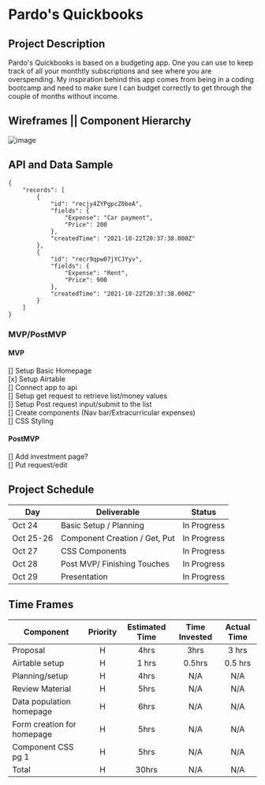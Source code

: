 # Pardo's Quickbooks
 <link>

## Project Description

Pardo's Quickbooks is based on a budgeting app. One you can use to keep track of all your monthtly subscriptions and see where you are overspending. My inspiration behind this app comes from being in a coding bootcamp and need to make sure I can budget correctly to get through the couple of months without income. 

## Wireframes || Component Hierarchy

![image](https://user-images.githubusercontent.com/68570980/138614752-aed2b306-23cb-44b2-8863-8323c46c89c6.png)

## API and Data Sample


```
{
    "records": [
        {
            "id": "recjy4ZYPgpcZ0beA",
            "fields": {
                "Expense": "Car payment",
                "Price": 200
            },
            "createdTime": "2021-10-22T20:37:38.000Z"
        },
        {
            "id": "recr9qpw07jYCJYyv",
            "fields": {
                "Expense": "Rent",
                "Price": 900
            },
            "createdTime": "2021-10-22T20:37:38.000Z"
        }
    ]
}
```

### MVP/PostMVP

#### MVP

[] Setup Basic Homepage <br />
[x] Setup Airtable <br />
[] Connect app to api <br />
[] Setup get request to retrieve list/money values <br />
[] Setup Post request input/submit to the list <br />
[] Create components (Nav bar/Extracurricular expenses) <br />
[] CSS Styling <br />


#### PostMVP
[] Add investment page? <br />
[] Put request/edit 

## Project Schedule

| Day      | Deliverable                                | Status   |
| -------- | ------------------------------------------ | -------- |
| Oct 24   | Basic Setup / Planning                     | In Progress |
| Oct 25-26| Component Creation / Get, Put              | In Progress |
| Oct 27   | CSS Components                             | In Progress |
| Oct 28   | Post MVP/ Finishing Touches                | In Progress |
| Oct 29   | Presentation                               | In Progress |
 
## Time Frames
| Component                 | Priority | Estimated Time | Time Invested | Actual Time |
| ------------------------- | :------: | :------------: | :-----------: | :---------: |
| Proposal                  |    H     |      4hrs      |     3hrs      |    3 hrs    |
| Airtable setup            |    H     |     1 hrs      |   0.5hrs      |    0.5 hrs  |
| Planning/setup            |    H     |      4hrs      |     N/A      |    N/A     |
| Review Material           |    H     |      5hrs      |     N/A      |    N/A     |
| Data population homepage  |    H     |      6hrs      |     N/A      |   N/A    |
| Form creation for homepage|    H     |      5hrs      |     N/A      |    N/A     |
| Component CSS pg 1        |    H     |      5hrs      |     N/A      |    N/A     |
| Total                     |    H     |      30hrs     |     N/A     |    N/A    |

